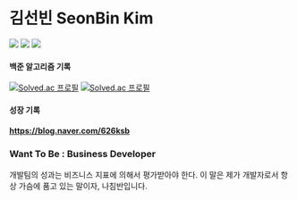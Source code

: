 # 김선빈 SeonBin Kim

<img src="https://img.shields.io/badge/JAVA-00599C?style=flat-square&logo=JAVA&logoColor=white"/></a>
<img src="https://img.shields.io/badge/Spring Boot-00B700?style=flat-square&logo=SPRING&logoColor=white"/></a>
<img src="https://img.shields.io/badge/Android-63AA00?style=flat-square&logo=Android&logoColor=white"/></a>

#### 백준 알고리즘 기록
[![Solved.ac
프로필](http://mazassumnida.wtf/api/v2/generate_badge?boj=nudeactor)](https://solved.ac/nudeactor)
[![Solved.ac
프로필](http://mazassumnida.wtf/api/mini/generate_badge?boj=nudeactor)](https://solved.ac/nudeactor)

#### 성장 기록
#### https://blog.naver.com/626ksb

<H3>Want To Be : Business Developer</H3>
<p>개발팀의 성과는 비즈니스 지표에 의해서 평가받아야 한다. 이 말은 제가 개발자로서
항상 가슴에 품고 있는 말이자, 나침반입니다.
